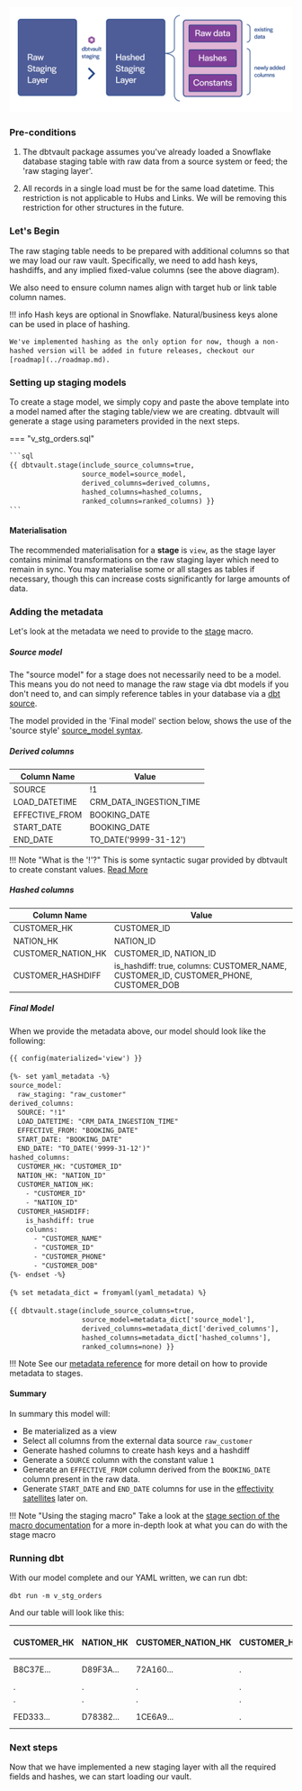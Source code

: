 ![alt text](../assets/images/staging.png "Staging from a raw table to the raw vault")

### Pre-conditions

1. The dbtvault package assumes you've already loaded a Snowflake database staging table with raw data 
from a source system or feed; the 'raw staging layer'.

2. All records in a single load must be for the same load datetime. This restriction is not applicable to Hubs and Links.
   We will be removing this restriction for other structures in the future. 

### Let's Begin

The raw staging table needs to be prepared with additional columns so that we may load our raw vault.
Specifically, we need to add hash keys, hashdiffs, and any implied fixed-value columns (see the above diagram).

We also need to ensure column names align with target hub or link table column names.

!!! info
    Hash keys are optional in Snowflake. Natural/business keys alone can be used in place of hashing. 
    
    We've implemented hashing as the only option for now, though a non-hashed version will be added in future releases, checkout our [roadmap](../roadmap.md).

### Setting up staging models

To create a stage model, we simply copy and paste the above template into a model named after the staging table/view we
are creating. dbtvault will generate a stage using parameters provided in the next steps.

=== "v_stg_orders.sql"

    ```sql
    {{ dbtvault.stage(include_source_columns=true,
                      source_model=source_model,
                      derived_columns=derived_columns,
                      hashed_columns=hashed_columns,
                      ranked_columns=ranked_columns) }}
    ```

#### Materialisation

The recommended materialisation for a **stage** is `view`, as the stage layer contains minimal transformations on the 
raw staging layer which need to remain in sync. You may materialise some or all stages as tables if necessary, though this
can increase costs significantly for large amounts of data. 

### Adding the metadata

Let's look at the metadata we need to provide to the [stage](../macros.md#stage) macro.

##### Source model

The "source model" for a stage does not necessarily need to be a model. This means you do not need to manage
the raw stage via dbt models if you don't need to, and can simply reference tables in your database via a 
[dbt source](https://docs.getdbt.com/docs/building-a-dbt-project/using-sources).

The model provided in the 'Final model' section below, shows the use of the 'source style' 
[source_model syntax](../macros.md#source_model-syntax).

##### Derived columns

| Column Name    | Value                   | 
| -------------- | ----------------------- | 
| SOURCE         | !1                      | 
| LOAD_DATETIME  | CRM_DATA_INGESTION_TIME | 
| EFFECTIVE_FROM | BOOKING_DATE            |
| START_DATE     | BOOKING_DATE            |
| END_DATE       | TO_DATE('9999-31-12')   |

!!! Note "What is the '!'?"
    This is some syntactic sugar provided by dbtvault to create constant values. [Read More](../macros.md#constants-derived-columns)
    

##### Hashed columns

| Column Name        | Value                                                                                | 
| ------------------ | ------------------------------------------------------------------------------------ | 
| CUSTOMER_HK        | CUSTOMER_ID                                                                          | 
| NATION_HK          | NATION_ID                                                                            |
| CUSTOMER_NATION_HK | CUSTOMER_ID, NATION_ID                                                               |
| CUSTOMER_HASHDIFF  | is_hashdiff: true, columns: CUSTOMER_NAME, CUSTOMER_ID, CUSTOMER_PHONE, CUSTOMER_DOB |

##### Final Model

When we provide the metadata above, our model should look like the following:

```jinja
{{ config(materialized='view') }}

{%- set yaml_metadata -%}
source_model: 
  raw_staging: "raw_customer"
derived_columns:
  SOURCE: "!1"
  LOAD_DATETIME: "CRM_DATA_INGESTION_TIME"
  EFFECTIVE_FROM: "BOOKING_DATE"
  START_DATE: "BOOKING_DATE"
  END_DATE: "TO_DATE('9999-31-12')"
hashed_columns:
  CUSTOMER_HK: "CUSTOMER_ID"
  NATION_HK: "NATION_ID"
  CUSTOMER_NATION_HK:
    - "CUSTOMER_ID"
    - "NATION_ID"
  CUSTOMER_HASHDIFF:
    is_hashdiff: true
    columns:
      - "CUSTOMER_NAME"
      - "CUSTOMER_ID"
      - "CUSTOMER_PHONE"
      - "CUSTOMER_DOB"
{%- endset -%}

{% set metadata_dict = fromyaml(yaml_metadata) %}

{{ dbtvault.stage(include_source_columns=true,
                  source_model=metadata_dict['source_model'],
                  derived_columns=metadata_dict['derived_columns'],
                  hashed_columns=metadata_dict['hashed_columns'],
                  ranked_columns=none) }}
```

!!! Note
    See our [metadata reference](../metadata.md#staging) for more detail on how to provide metadata to stages.


#### Summary 

In summary this model will:

- Be materialized as a view
- Select all columns from the external data source `raw_customer`
- Generate hashed columns to create hash keys and a hashdiff
- Generate a `SOURCE` column with the constant value `1`
- Generate an `EFFECTIVE_FROM` column derived from the `BOOKING_DATE` column present in the raw data.
- Generate `START_DATE` and `END_DATE` columns for use in the [effectivity satellites](tut_eff_satellites.md) later on.

!!! Note "Using the staging macro"
    Take a look at the [stage section of the macro documentation](../macros.md#stage) for a more in-depth look at what you can do with the stage macro

### Running dbt

With our model complete and our YAML written, we can run dbt:
                                       
`dbt run -m v_stg_orders`

And our table will look like this:

| CUSTOMER_HK  | NATION_HK    | CUSTOMER_NATION_HK  | CUSTOMER_HASHDIFF   | (source table columns) | LOAD_DATETIME            | SOURCE | EFFECTIVE_FROM | START_DATE     | END_DATE   |
| ------------ | ------------ | ------------------- | ------------------- | ---------------------- | ------------------------ | ------ | -------------- | -------------- | ---------- |
| B8C37E...    | D89F3A...    | 72A160...           | .                   | .                      | 1993-01-01 00:00:00.000  | 1      | 1993-01-01     | 1993-01-01     | 9998-31-12 |
| .            | .            | .                   | .                   | .                      | .                        | 1      | .              | .              | .          |
| .            | .            | .                   | .                   | .                      | .                        | 1      | .              | .              | .          |
| FED333...    | D78382...    | 1CE6A9...           | .                   | .                      | 1993-01-01 00:00:00.000  | 1      | 1993-01-01     | 1993-01-01     | 9998-31-12 |

### Next steps

Now that we have implemented a new staging layer with all the required fields and hashes, we can start loading our vault.